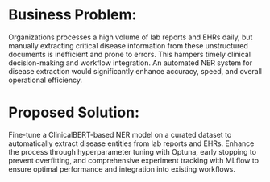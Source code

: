	
# Business Problem:
Organizations processes a high volume of lab reports and EHRs daily, but manually extracting critical disease information from these unstructured documents is inefficient and prone to errors. This hampers timely clinical decision-making and workflow integration. An automated NER system for disease extraction would significantly enhance accuracy, speed, and overall operational efficiency.

# Proposed Solution: 
Fine-tune a ClinicalBERT-based NER model on a curated dataset to automatically extract disease entities from lab reports and EHRs. Enhance the process through hyperparameter tuning with Optuna, early stopping to prevent overfitting, and comprehensive experiment tracking with MLflow to ensure optimal performance and integration into existing workflows.

